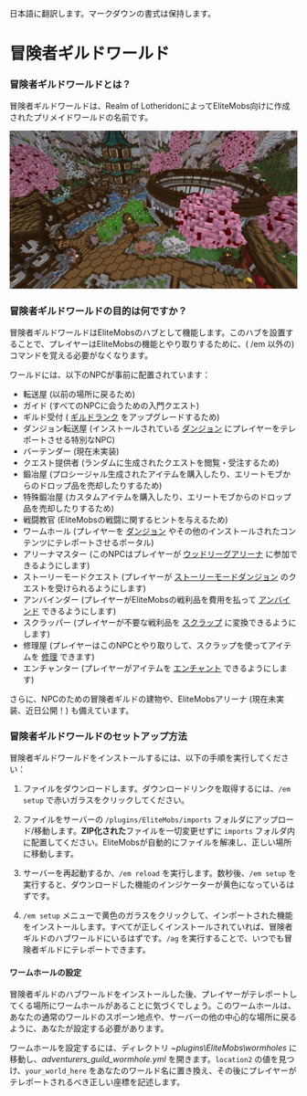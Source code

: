 日本語に翻訳します。マークダウンの書式は保持します。

# 冒険者ギルドワールド

### 冒険者ギルドワールドとは？

冒険者ギルドワールドは、Realm of LotheridonによってEliteMobs向けに作成されたプリメイドワールドの名前です。

![ag_pic_1.jpg](../../../img/wiki/ag_pic_1.jpg)

### 冒険者ギルドワールドの目的は何ですか？

冒険者ギルドワールドはEliteMobsのハブとして機能します。このハブを設置することで、プレイヤーはEliteMobsの機能とやり取りするために、( /em 以外の) コマンドを覚える必要がなくなります。

ワールドには、以下のNPCが事前に配置されています：

- 転送屋 (以前の場所に戻るため)
- ガイド (すべてのNPCに会うための入門クエスト)
- ギルド受付 ( [ギルドランク]($language$/elitemobs/understanding_the_basics_of_elitemobs.md&section=step-2:-discovering-the-economy) をアップグレードするため)
- ダンジョン転送屋 (インストールされている [ダンジョン]($language$/elitemobs/dungeons.md) にプレイヤーをテレポートさせる特別なNPC)
- バーテンダー (現在未実装)
- クエスト提供者 (ランダムに生成されたクエストを閲覧・受注するため)
- 鍛冶屋 (プロシージャル生成されたアイテムを購入したり、エリートモブからのドロップ品を売却したりするため)
- 特殊鍛冶屋 (カスタムアイテムを購入したり、エリートモブからのドロップ品を売却したりするため)
- 戦闘教官 (EliteMobsの戦闘に関するヒントを与えるため)
- ワームホール (プレイヤーを [ダンジョン]($language$elitemobs/dungeons.md) やその他のインストールされたコンテンツにテレポートさせるポータル)
- アリーナマスター (このNPCはプレイヤーが [ウッドリーグアリーナ]($language$elitemobs/understanding_the_basics_of_elitemobs.md&section=arenas) に参加できるようにします)
- ストーリーモードクエスト (プレイヤーが [ストーリーモードダンジョン](www.magmaguy.com) のクエストを受けられるようにします)
- アンバインダー (プレイヤーがEliteMobsの戦利品を費用を払って [アンバインド]($language$/elitemobs/item_upgrade_system.md&section=unbinding-items) できるようにします)
- スクラッパー (プレイヤーが不要な戦利品を [スクラップ]($language$/elitemobs/item_upgrade_system.md&section=scrapping-items) に変換できるようにします)
- 修理屋 (プレイヤーはこのNPCとやり取りして、スクラップを使ってアイテムを [修理]($language$/elitemobs/item_upgrade_system.md&section=repairing-elite-items) できます)
- エンチャンター (プレイヤーがアイテムを [エンチャント]($language$/elitemobs/item_upgrade_system.md&section=enchanting-elite-items) できるようにします)

さらに、NPCのための冒険者ギルドの建物や、EliteMobsアリーナ (現在未実装、近日公開！) も備えています。

### 冒険者ギルドワールドのセットアップ方法

冒険者ギルドワールドをインストールするには、以下の手順を実行してください：

1. ファイルをダウンロードします。ダウンロードリンクを取得するには、`/em setup` で赤いガラスをクリックしてください。

2. ファイルをサーバーの `/plugins/EliteMobs/imports` フォルダにアップロード/移動します。**ZIP化された**ファイルを一切変更せずに `imports` フォルダ内に配置してください。EliteMobsが自動的にファイルを解凍し、正しい場所に移動します。

3. サーバーを再起動するか、`/em reload` を実行します。数秒後、`/em setup` を実行すると、ダウンロードした機能のインジケーターが黄色になっているはずです。

4. `/em setup` メニューで黄色のガラスをクリックして、インポートされた機能をインストールします。すべてが正しくインストールされていれば、冒険者ギルドのハブワールドにいるはずです。`/ag` を実行することで、いつでも冒険者ギルドにテレポートできます。

#### ワームホールの設定

冒険者ギルドのハブワールドをインストールした後、プレイヤーがテレポートしてくる場所にワームホールがあることに気づくでしょう。このワームホールは、あなたの通常のワールドのスポーン地点や、サーバーの他の中心的な場所に戻るように、あなたが設定する必要があります。

ワームホールを設定するには、ディレクトリ *~plugins\EliteMobs\wormholes* に移動し、*adventurers_guild_wormhole.yml* を開きます。`location2` の値を見つけ、`your_world_here` をあなたのワールド名に置き換え、その後にプレイヤーがテレポートされるべき正しい座標を記述します。